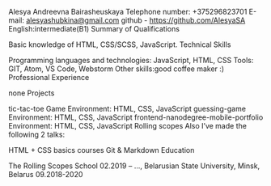 Alesya Andreevna Bairasheuskaya
Telephone number: +375296823701
E-mail: alesyashubkina@gmail.com
github - https://github.com/AlesyaSA
English:intermediate(B1)
Summary of Qualifications

Basic knowledge of HTML, CSS/SCSS, JavaScript.
Technical Skills

Programming languages and technologies: JavaScript, HTML, CSS
Tools: GIT, Atom, VS Code, Webstorm
Other skills:good coffee maker :)
Professional Experience

none
Projects

tic-tac-toe Game Environment: HTML, CSS, JavaScript
guessing-game Environment: HTML, CSS, JavaScript
frontend-nanodegree-mobile-portfolio Environment: HTML, CSS, JavaScript
Rolling scopes Also I’ve made the following 2 talks:

HTML + CSS basics courses
Git & Markdown
Education

The Rolling Scopes School
02.2019 – ...,
Belarusian State University, Minsk, Belarus
09.2018-2020
